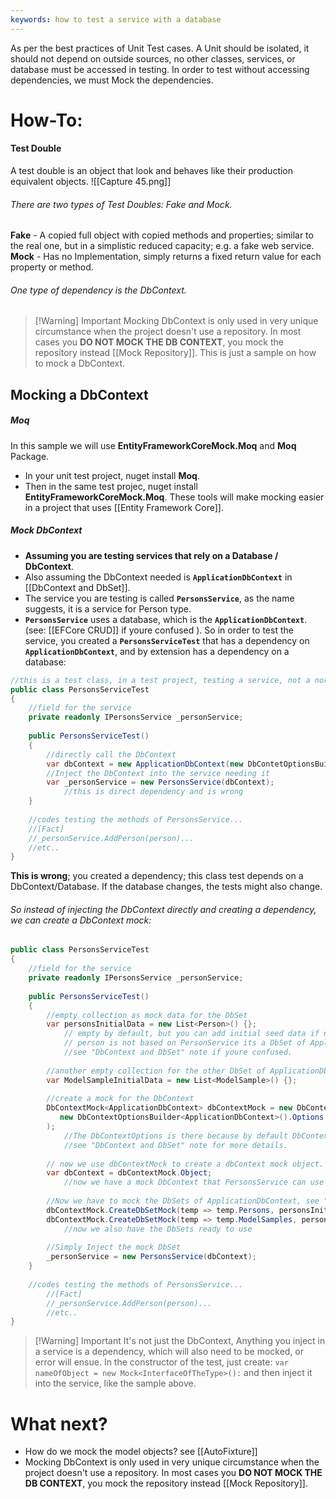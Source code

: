 ```yaml
---
keywords: how to test a service with a database
---
```

As per the best practices of Unit Test cases. A Unit should be isolated, it should not depend on outside sources, no other classes, services, or database must be accessed in testing. 
In order to test without accessing dependencies, we must Mock the dependencies.
# How-To:
#### Test Double
A test double is an object that look and behaves like their production equivalent objects.
![[Capture 45.png]]
###### There are two types of Test Doubles: Fake and Mock.
**Fake** - A copied full object with copied methods and properties; similar to the real one, but in a simplistic reduced capacity; e.g. a fake web service.
**Mock** - Has no Implementation, simply returns a fixed return value for each property or method.
###### One type of dependency is the DbContext.
>[!Warning] Important
>Mocking DbContext is only used in very unique circumstance when the project doesn't use a repository. In most cases you **DO NOT MOCK THE DB CONTEXT**, you mock the repository instead [[Mock Repository]]. This is just a sample on how to mock a DbContext.
## Mocking a DbContext
##### Moq
In this sample we will use **EntityFrameworkCoreMock.Moq** and **Moq** Package.
- In your unit test project, nuget install **Moq**.
- Then in the same test projec, nuget install **EntityFrameworkCoreMock.Moq**.
These tools will make mocking easier in a project that uses [[Entity Framework Core]].
##### Mock DbContext
- **Assuming you are testing services that rely on a Database / DbContext**. 
- Also assuming the DbContext needed is **`ApplicationDbContext`** in [[DbContext and DbSet]].
- The service you are testing is called **`PersonsService`**, as the name suggests, it is a service for Person type.
- **`PersonsService`** uses a database, which is the **`ApplicationDbContext`**. (see: [[EFCore CRUD]] if youre confused ).
So in order to test the service, you created a **`PersonsServiceTest`** that has a dependency on **`ApplicationDbContext`**, and by extension has a dependency on a database:
```c#
//this is a test class, in a test project, testing a service, not a normal class or a service.
public class PersonsServiceTest
{
	//field for the service
	private readonly IPersonsService _personService;
	
	public PersonsServiceTest()
	{
		//directly call the DbContext
		var dbContext = new ApplicationDbContext(new DbContetOptionsBuilder<ApplicationDbContext>().Options);
		//Inject the DbContext into the service needing it
		var _personService = new PersonsService(dbContext);
			//this is direct dependency and is wrong
	}
	
	//codes testing the methods of PersonsService...
	//[Fact]
	//_personService.AddPerson(person)...
	//etc..
}
```
**This is wrong**; you created a dependency; this class test depends on a DbContext/Database. If the database changes, the tests might also change.
###### So instead of injecting the DbContext directly and creating a dependency, we can create a DbContext mock:
```c#
public class PersonsServiceTest 
{
	//field for the service
	private readonly IPersonsService _personService;
	
	public PersonsServiceTest()
	{
		//empty collection as mock data for the DbSet
		var personsInitialData = new List<Person>() {};
			// empty by default, but you can add initial seed data if necessary
			// person is not based on PersonService its a DbSet of ApplicationDbContext-
			//see "DbContext and DbSet" note if youre confused.
			
		//another empty collection for the other DbSet of ApplicationDbContext
		var ModelSampleInitialData = new List<ModelSample>() {};
		
		//create a mock for the DbContext
		DbContextMock<ApplicationDbContext> dbContextMock = new DbContextMock<ApplicationDbContext>(
		   new DbContextOptionsBuilder<ApplicationDbContext>().Options
		); 
			//The DbContextOptions is there because by default DbContexts are supplied with DbContextOptions for config
			//see "DbContext and DbSet" note for more details.
		
		// now we use dbContextMock to create a dbContext mock object.
		var dbContext = dbContextMock.Object;
			//now we have a mock DbContext that PersonsService can use for the test
		
		//Now we have to mock the DbSets of ApplicationDbContext, see "DbContext and DbSet" note if confused.
		dbContextMock.CreateDbSetMock(temp => temp.Persons, personsInitialData); 
		dbContextMock.CreateDbSetMock(temp => temp.ModelSamples, personsInitialData);
			//now we also have the DbSets ready to use
			
		//Simply Inject the mock DbSet
		_personService = new PersonsService(dbContext);
	}
	
	//codes testing the methods of PersonsService...
		//[Fact]
		//_personService.AddPerson(person)...
		//etc..
}
```
>[!Warning] Important
>It's not just the DbContext, Anything you inject in a service is a dependency, which will also need to be mocked, or error will ensue.
>In the constructor of the test, just create: 
>`var nameOfObject = new Mock<InterfaceOfTheType>():`
>and then inject it into the service, like the sample above.
# What next?
- How do we mock the model objects? see [[AutoFixture]]
- Mocking DbContext is only used in very unique circumstance when the project doesn't use a repository. In most cases you **DO NOT MOCK THE DB CONTEXT**, you mock the repository instead [[Mock Repository]].

